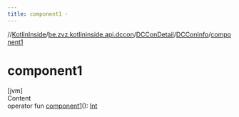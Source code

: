 ```yaml
---
title: component1 -
---
```

//[KotlinInside](../../../index.md)/[be.zvz.kotlininside.api.dccon](../../index.md)/[DCConDetail](../index.md)/[DCConInfo](index.md)/[component1](component1.md)



# component1  
[jvm]  
Content  
operator fun [component1](component1.md)(): [Int](https://kotlinlang.org/api/latest/jvm/stdlib/kotlin/-int/index.html)  



